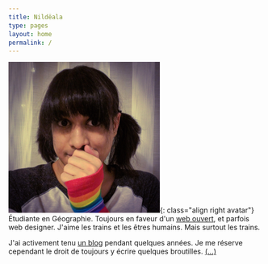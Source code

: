 ```yaml
---
title: Nildëala
type: pages
layout: home
permalink: /
---
```

![Ma tête toute fière. Ou quelque chose du genre.](/images/layout/logos/pride-look-v2-300px.png){: class="align right avatar"} Étudiante en Géographie. Toujours en faveur d'un [web ouvert](https://www.mozilla.org/fr/about/manifesto/), et parfois web designer. J'aime les trains et les êtres humains. Mais surtout les trains.

J'ai activement tenu [un blog](/fr/archive) pendant quelques années. Je me réserve cependant le droit de toujours y écrire quelques broutilles. [(...)](/fr/about)

<!--<span style="opacity:.5;"><span class="octicon octicon-location"></span> Lyon, France.</span>-->
